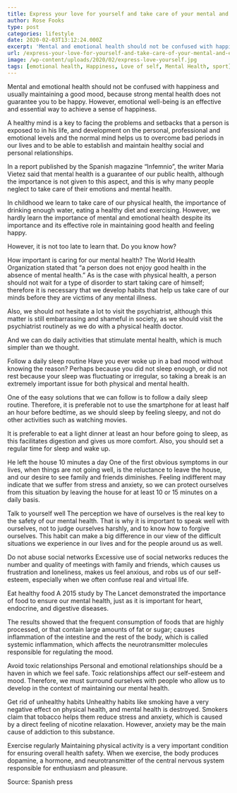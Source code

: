```yaml
---
title: Express your love for yourself and take care of your mental and emotional health
author: Rose Fooks
type: post
categories: lifestyle
date: 2020-02-03T13:12:24.000Z
excerpt: 'Mental and emotional health should not be confused with happiness and usually maintaining a good mood, because strong mental health does not guarantee you to be happy'
url: /express-your-love-for-yourself-and-take-care-of-your-mental-and-emotional-health/
image: /wp-content/uploads/2020/02/express-love-yourself.jpg
tags: [emotional health, Happiness, Love of self, Mental Health, sport]
---
```


Mental and emotional health should not be confused with happiness and usually maintaining a good mood, because strong mental health does not guarantee you to be happy. However, emotional well-being is an effective and essential way to achieve a sense of happiness.

A healthy mind is a key to facing the problems and setbacks that a person is exposed to in his life, and development on the personal, professional and emotional levels and the normal mind helps us to overcome bad periods in our lives and to be able to establish and maintain healthy social and personal relationships.

In a report published by the Spanish magazine “Infemnio”, the writer Maria Vietez said that mental health is a guarantee of our public health, although the importance is not given to this aspect, and this is why many people neglect to take care of their emotions and mental health.

In childhood we learn to take care of our physical health, the importance of drinking enough water, eating a healthy diet and exercising. However, we hardly learn the importance of mental and emotional health despite its importance and its effective role in maintaining good health and feeling happy.

However, it is not too late to learn that. Do you know how?

How important is caring for our mental health?
The World Health Organization stated that “a person does not enjoy good health in the absence of mental health.” As is the case with physical health, a person should not wait for a type of disorder to start taking care of himself; therefore it is necessary that we develop habits that help us take care of our minds before they are victims of any mental illness.

Also, we should not hesitate a lot to visit the psychiatrist, although this matter is still embarrassing and shameful in society, as we should visit the psychiatrist routinely as we do with a physical health doctor.

And we can do daily activities that stimulate mental health, which is much simpler than we thought.

Follow a daily sleep routine
Have you ever woke up in a bad mood without knowing the reason? Perhaps because you did not sleep enough, or did not rest because your sleep was fluctuating or irregular, so taking a break is an extremely important issue for both physical and mental health.

One of the easy solutions that we can follow is to follow a daily sleep routine. Therefore, it is preferable not to use the smartphone for at least half an hour before bedtime, as we should sleep by feeling sleepy, and not do other activities such as watching movies.

It is preferable to eat a light dinner at least an hour before going to sleep, as this facilitates digestion and gives us more comfort. Also, you should set a regular time for sleep and wake up.

He left the house 10 minutes a day
One of the first obvious symptoms in our lives, when things are not going well, is the reluctance to leave the house, and our desire to see family and friends diminishes. Feeling indifferent may indicate that we suffer from stress and anxiety, so we can protect ourselves from this situation by leaving the house for at least 10 or 15 minutes on a daily basis.

Talk to yourself well
The perception we have of ourselves is the real key to the safety of our mental health. That is why it is important to speak well with ourselves, not to judge ourselves harshly, and to know how to forgive ourselves. This habit can make a big difference in our view of the difficult situations we experience in our lives and for the people around us as well.

Do not abuse social networks
Excessive use of social networks reduces the number and quality of meetings with family and friends, which causes us frustration and loneliness, makes us feel anxious, and robs us of our self-esteem, especially when we often confuse real and virtual life.

Eat healthy food
A 2015 study by The Lancet demonstrated the importance of food to ensure our mental health, just as it is important for heart, endocrine, and digestive diseases.

The results showed that the frequent consumption of foods that are highly processed, or that contain large amounts of fat or sugar; causes inflammation of the intestine and the rest of the body, which is called systemic inflammation, which affects the neurotransmitter molecules responsible for regulating the mood.

Avoid toxic relationships
Personal and emotional relationships should be a haven in which we feel safe. Toxic relationships affect our self-esteem and mood. Therefore, we must surround ourselves with people who allow us to develop in the context of maintaining our mental health.

Get rid of unhealthy habits
Unhealthy habits like smoking have a very negative effect on physical health, and mental health is destroyed. Smokers claim that tobacco helps them reduce stress and anxiety, which is caused by a direct feeling of nicotine relaxation. However, anxiety may be the main cause of addiction to this substance.

Exercise regularly
Maintaining physical activity is a very important condition for ensuring overall health safety. When we exercise, the body produces dopamine, a hormone, and neurotransmitter of the central nervous system responsible for enthusiasm and pleasure.

Source: Spanish press
